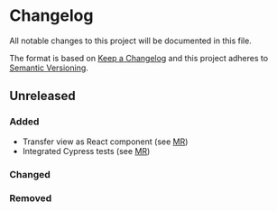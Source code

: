# Changelog

All notable changes to this project will be documented in this file.

The format is based on [Keep a Changelog](http://keepachangelog.com/en/1.0.0/)
and this project adheres to [Semantic Versioning](http://semver.org/spec/v2.0.0.html).

## Unreleased

### Added

- Transfer view as React component (see [MR](https://gitlab.ilabt.imec.be/prov4itdata-dapsi/ui/-/merge_requests/1))
- Integrated Cypress tests (see [MR](https://gitlab.ilabt.imec.be/prov4itdata-dapsi/ui/-/merge_requests/2))

### Changed

### Removed

